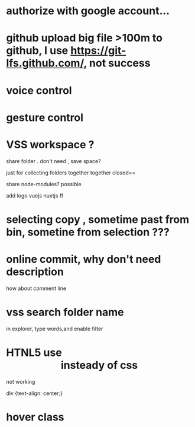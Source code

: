# authorize with google account...

# github upload big file >100m to github, I use https://git-lfs.github.com/, not success


# voice control
# gesture control



# VSS workspace ? 

share folder . don't need , save space?

just for collecting folders together together
closed==

share node-modules? possible

add logo
vuejs
nuxtjs  ff

# selecting copy , sometime  past from bin, sometine from selection ???



# online commit, why don't need description
how about comment line


# vss search folder name

in explorer, type words,and enable filter


# HTNL5 use <center> insteady of css 
not working 

div {text-align: center;}


# hover class 

